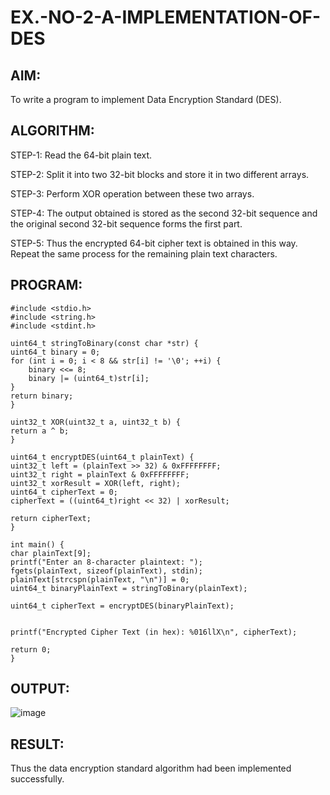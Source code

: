 # EX.-NO-2-A-IMPLEMENTATION-OF-DES

## AIM:
  To write a program to implement Data Encryption Standard (DES).

## ALGORITHM:

  STEP-1: Read the 64-bit plain text.
  
  STEP-2: Split it into two 32-bit blocks and store it in two different arrays.
  
  STEP-3: Perform XOR operation between these two arrays.
  
  STEP-4: The output obtained is stored as the second 32-bit sequence and the original second 32-bit sequence forms the first part.
  
  STEP-5: Thus the encrypted 64-bit cipher text is obtained in this way. Repeat the same process for the remaining plain text characters.
  
## PROGRAM:
```
#include <stdio.h>
#include <string.h>
#include <stdint.h>

uint64_t stringToBinary(const char *str) {
uint64_t binary = 0;
for (int i = 0; i < 8 && str[i] != '\0'; ++i) {
    binary <<= 8;
    binary |= (uint64_t)str[i];
}
return binary;
}

uint32_t XOR(uint32_t a, uint32_t b) {
return a ^ b;
}

uint64_t encryptDES(uint64_t plainText) {
uint32_t left = (plainText >> 32) & 0xFFFFFFFF;
uint32_t right = plainText & 0xFFFFFFFF;
uint32_t xorResult = XOR(left, right);
uint64_t cipherText = 0;
cipherText = ((uint64_t)right << 32) | xorResult;

return cipherText;
}

int main() {
char plainText[9];  
printf("Enter an 8-character plaintext: ");
fgets(plainText, sizeof(plainText), stdin);
plainText[strcspn(plainText, "\n")] = 0;  
uint64_t binaryPlainText = stringToBinary(plainText);

uint64_t cipherText = encryptDES(binaryPlainText);


printf("Encrypted Cipher Text (in hex): %016llX\n", cipherText);

return 0;
}
```
## OUTPUT:
![image](https://github.com/user-attachments/assets/acc39ffc-5114-46ca-acb3-a9adda1df9da)

## RESULT:

  Thus the data encryption standard algorithm had been implemented successfully.
